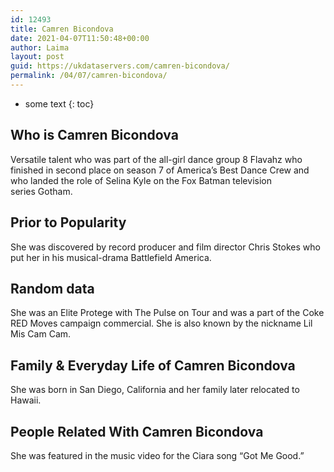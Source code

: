 ```yaml
---
id: 12493
title: Camren Bicondova
date: 2021-04-07T11:50:48+00:00
author: Laima
layout: post
guid: https://ukdataservers.com/camren-bicondova/
permalink: /04/07/camren-bicondova/
---
```


* some text
{: toc}


 
          
          
          
          
              
                
## Who is Camren Bicondova
                  
                  
                  
Versatile talent who was part of the all-girl dance group 8 Flavahz who finished in second place on season 7 of America&#8217;s Best Dance Crew and who landed the role of Selina Kyle on the Fox Batman television series Gotham. 
                  
              
            
              
            
                
                
                
## Prior to Popularity
                  
                  
                  
She was discovered by record producer and film director Chris Stokes who put her in his musical-drama Battlefield America.
                  
              
            
              
            
                
                
                
## Random data
                  
                  
                  
She was an Elite Protege with The Pulse on Tour and was a part of the Coke RED Moves campaign commercial. She is also known by the nickname Lil Mis Cam Cam.
                  
              
            
              
            
                
                
                
## Family & Everyday Life of Camren Bicondova
                  
                  
                  
She was born in San Diego, California and her family later relocated to Hawaii.
                  
              
            
              
            
                
                
                
## People Related With Camren Bicondova
                  
                  
                  
She was featured in the music video for the Ciara song &#8220;Got Me Good.&#8221;
                  
              
            
              
            
                
              
            
              
              
            
            
              
            
          
          
          